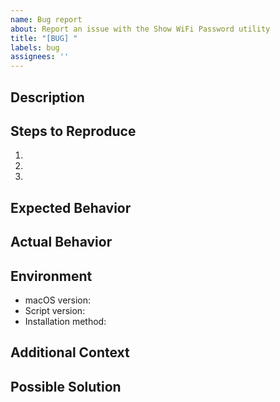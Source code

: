 ```yaml
---
name: Bug report
about: Report an issue with the Show WiFi Password utility
title: "[BUG] "
labels: bug
assignees: ''
---
```


## Description
<!-- A clear and concise description of the issue -->

## Steps to Reproduce
1. 
2. 
3. 

## Expected Behavior
<!-- What you expected to happen -->

## Actual Behavior
<!-- What actually happened -->

## Environment
- macOS version: <!-- e.g., Sonoma 14.3 -->
- Script version: <!-- output of ./show-wifi-password.sh -v -->
- Installation method: <!-- git clone, direct download, etc. -->

## Additional Context
<!-- Terminal output, screenshots, or any other relevant information -->

## Possible Solution
<!-- Optional: If you have suggestions on how to fix the issue -->
